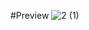 #Preview
![2 (1)](https://github.com/dhrubobarman/react-native-jobs/assets/47059504/c73ca57d-d8a3-4df1-a2cf-4e56073e0ab0)
